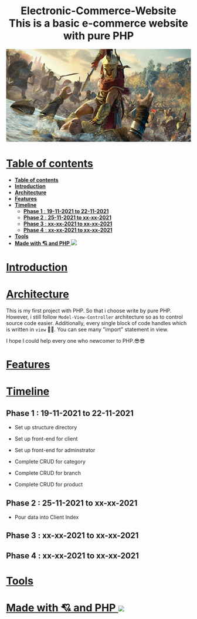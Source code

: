 <h1 align="center">Electronic-Commerce-Website <br/>
 This is a basic e-commerce website with pure PHP
</h1>

<p align="center"> 
      <img src="./avatar/cropped-640-320-942306.jpg">
</p>

# [**Table of contents**](#table-of-contents)
- [**Table of contents**](#table-of-contents)
- [**Introduction**](#introduction)
- [**Architecture**](#architecture)
- [**Features**](#features)
- [**Timeline**](#timeline)
  - [**Phase 1** : **19-11-2021 to 22-11-2021**](#phase-1--19-11-2021-to-22-11-2021)
  - [**Phase 2** : **25-11-2021 to xx-xx-2021**](#phase-2--25-11-2021-to-xx-xx-2021)
  - [**Phase 3** : **xx-xx-2021 to xx-xx-2021**](#phase-3--xx-xx-2021-to-xx-xx-2021)
  - [**Phase 4** : **xx-xx-2021 to xx-xx-2021**](#phase-4--xx-xx-2021-to-xx-xx-2021)
- [**Tools**](#tools)
- [**Made with 💘 and PHP <img src="https://www.vectorlogo.zone/logos/php/php-ar21.svg" width="50px">**](#made-with--and-php-)

# [**Introduction**](#introduction)
# [**Architecture**](#architecture)
This is my first project with PHP. So that i choose write by pure PHP. However, i still follow `Model-View-Controller` architecture so as to control source code easier. Additionally, every single block of code handles which is written in `view` 🤣🤣. You can see many "import" statement in view. 

I hope I could help every one who newcomer to PHP.😎😎

# [**Features**](#features)
# [**Timeline**](#timeline)
## **Phase 1** : **19-11-2021 to 22-11-2021**

- Set up structure directory

- Set up front-end for client

- Set up front-end for adminstrator

- Complete CRUD for category

- Complete CRUD for branch
  
- Complete CRUD for product
  
## **Phase 2** : **25-11-2021 to xx-xx-2021**
- Pour data into Client Index
## **Phase 3** : **xx-xx-2021 to xx-xx-2021**
## **Phase 4** : **xx-xx-2021 to xx-xx-2021**
# [**Tools**](#tools)
# [**Made with 💘 and PHP <img src="https://www.vectorlogo.zone/logos/php/php-ar21.svg" width="50px">**](#made-with-love-and-php)

